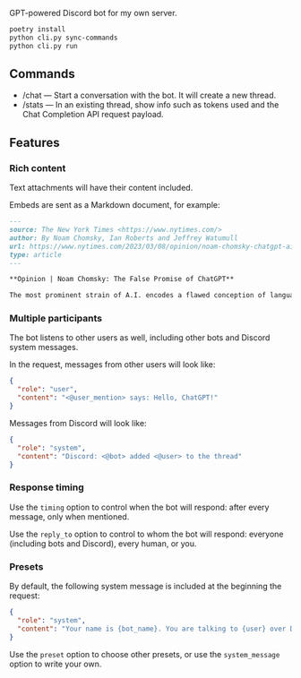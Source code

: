 GPT-powered Discord bot for my own server.

```bash
poetry install
python cli.py sync-commands
python cli.py run
```

## Commands

- /chat — Start a conversation with the bot. It will create a new thread.
- /stats — In an existing thread, show info such as tokens used and the Chat Completion API request payload.

## Features

### Rich content

Text attachments will have their content included.

Embeds are sent as a Markdown document, for example:

```md
---
source: The New York Times <https://www.nytimes.com/>
author: By Noam Chomsky, Ian Roberts and Jeffrey Watumull
url: https://www.nytimes.com/2023/03/08/opinion/noam-chomsky-chatgpt-ai.html?smid=nytcore-ios-share&referringSource=articleShare
type: article
---

**Opinion | Noam Chomsky: The False Promise of ChatGPT**

The most prominent strain of A.I. encodes a flawed conception of language and knowledge.
```

### Multiple participants

The bot listens to other users as well, including other bots and Discord system messages.

In the request, messages from other users will look like:

```json
{
  "role": "user",
  "content": "<@user_mention> says: Hello, ChatGPT!"
}
```

Messages from Discord will look like:

```json
{
  "role": "system",
  "content": "Discord: <@bot> added <@user> to the thread"
}
```

### Response timing

Use the `timing` option to control when the bot will respond: after every message, only when mentioned.

Use the `reply_to` option to control to whom the bot will respond: everyone (including bots and Discord), every human, or you.

### Presets

By default, the following system message is included at the beginning the request:

```json
{
  "role": "system",
  "content": "Your name is {bot_name}. You are talking to {user} over Discord. Server name: {server}. Channel: {channel}. Current date: {current_date}"
}
```

Use the `preset` option to choose other presets, or use the `system_message` option to write your own.
